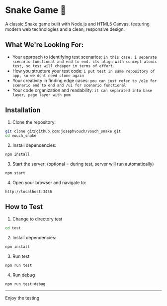 # Snake Game 🐍

A classic Snake game built with Node.js and HTML5 Canvas, featuring modern web technologies and a clean, responsive design.

## What We're Looking For:

- Your approach to identifying test scenarios:
  `in this case, i separate scenario functional and end to end. its align with concept atomic test, so test will cheaper in terms of effort.`
- How you structure your test code:
  `i put test in same repository of app, so we dont need clone again`
- Your creativity in finding edge cases:
  `you can just refer to /e2e for scenario end to end and /ui for scenario functional`
- Your code organization and readability:
  `it can separated into base layer, page layer with pom`

## Installation

1. Clone the repository:
```bash
git clone git@github.com:josephvouch/vouch_snake.git
cd vouch_snake
```

2. Install dependencies:
```bash
npm install
```

3. Start the server: (optional = during test, server will run automatically)
```bash
npm start
```

4. Open your browser and navigate to:
```
http://localhost:3456
```

## How to Test

1. Change to directory test
```bash
cd test
```

2. Install dependencies:
```bash
npm install
```

3. Run test
```bash
npm run test
```

4. Run debug
```bash
npm run test:debug
```

---

Enjoy the testing